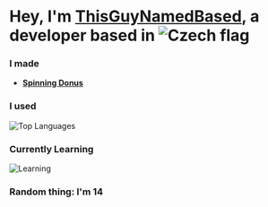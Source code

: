 # Hey, I'm [ThisGuyNamedBased](https://github.com/ThisGuyNamedBased), a developer based in ![Czech flag](https://cdn.discordapp.com/attachments/1332760560101494865/1348311004223766590/czech-flag-of-czech-republic-round-corners-png_1.png?ex=67cefff9&is=67cdae79&hm=6ef5aead2cb2775f3b9301579e12107d1de2a3f3e5ffccd1966ce17952aefee4&)

### **I made**

- [**Spinning Donus**](https://github.com/ThisGuyNamedBased/Spinning-Donus) 

### **I used**

![Top Languages](https://github-readme-stats.vercel.app/api/top-langs/?username=ThisGuyNamedBased&layout=compact&theme=radical)

###  **Currently Learning**

![Learning](https://img.shields.io/badge/Reverse%20Engineering-%23FF5722.svg?style=for-the-badge)


### Random thing: I'm 14
